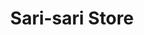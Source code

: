 ---
title: "Sari-sari Store"
url: /marilao/sari-sari-store-benedicto-street-2/
shop: Lebensmittel
---